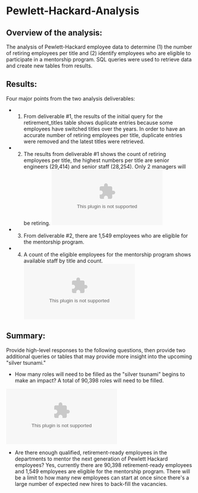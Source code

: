# Pewlett-Hackard-Analysis

## Overview of the analysis:
The analysis of Pewlett-Hackard employee data to determine (1) the number of retiring employees per title and (2) identify employees who are eligible to participate in a mentorship program.  SQL queries were used to retrieve data and create new tables from results.

## Results: 

Four major points from the two analysis deliverables:
- 1. From deliverable #1, the results of the initial query for the retirement_titles table shows duplicate entries because some employees have switched titles over the years.  In order to have an accurate number of retiring employees per title, duplicate entries were removed and the latest titles were retrieved.  

- 2. The results from deliverable #1 shows the count of retiring employees per title, the highest numbers per title are senior engineers (29,414) and senior staff (28,254).  Only 2 managers will be retiring.
![retiring_titles.csv](Data/retiring_titles.csv)

- 3. From deliverable #2, there are 1,549 employees who are eligible for the mentorship program.  

- 4. A count of the eligible employees for the mentorship program shows available staff by title and count.
![mentorship_count.csv](Data/mentorship_count.csv)

## Summary: 
Provide high-level responses to the following questions, then provide two additional queries or tables that may provide more insight into the upcoming "silver tsunami."

- How many roles will need to be filled as the "silver tsunami" begins to make an impact?  A total of 90,398 roles will need to be filled.

![total_roles.csv](Data/total_roles.csv)

- Are there enough qualified, retirement-ready employees in the departments to mentor the next generation of Pewlett Hackard employees? Yes, currently there are 90,398 retirement-ready employees and 1,549 employees are eligible for the mentorship program.  There will be a limit to how many new employees can start at once since there's a large number of expected new hires to back-fill the vacancies.